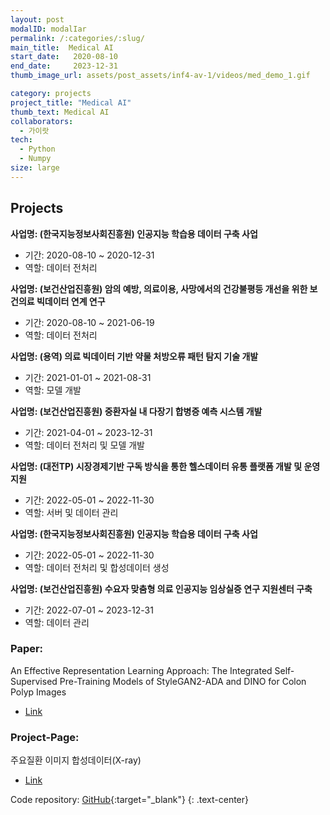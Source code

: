 ```yaml
---
layout: post
modalID: modalIar
permalink: /:categories/:slug/
main_title:  Medical AI
start_date:   2020-08-10
end_date:     2023-12-31
thumb_image_url: assets/post_assets/inf4-av-1/videos/med_demo_1.gif

category: projects
project_title: "Medical AI"
thumb_text: Medical AI
collaborators:
  - 가이랏
tech:
  - Python
  - Numpy
size: large
---
```


<div class="post-content-markdown">

## Projects

**사업명: (한국지능정보사회진흥원) 인공지능 학습용 데이터 구축 사업**
* 기간: 2020-08-10 ~ 2020-12-31
* 역할: 데이터 전처리

**사업명: (보건산업진흥원) 암의 예방, 의료이용, 사망에서의 건강불평등 개선을 위한 보건의료 빅데이터 연계 연구**
* 기간: 2020-08-10 ~ 2021-06-19
* 역할: 데이터 전처리

**사업명: (용역) 의료 빅데이터 기반 약물 처방오류 패턴 탐지 기술 개발**
* 기간: 2021-01-01 ~ 2021-08-31
* 역할: 모델 개발

**사업명: (보건산업진흥원) 중환자실 내 다장기 합병증 예측 시스템 개발**
* 기간: 2021-04-01 ~ 2023-12-31
* 역할: 데이터 전처리 및 모델 개발

**사업명: (대전TP) 시장경제기반 구독 방식을 통한 헬스데이터 유통 플랫폼 개발 및 운영 지원**
* 기간: 2022-05-01 ~ 2022-11-30
* 역할: 서버 및 데이터 관리

**사업명: (한국지능정보사회진흥원) 인공지능 학습용 데이터 구축 사업**
* 기간: 2022-05-01 ~ 2022-11-30
* 역할: 데이터 전처리 및 합성데이터 생성 

**사업명: (보건산업진흥원) 수요자 맞춤형 의료 인공지능 임상실증 연구 지원센터 구축**
* 기간: 2022-07-01 ~ 2023-12-31
* 역할: 데이터 관리


### Paper: 
An Effective Representation Learning Approach: The Integrated Self-Supervised Pre-Training Models of StyleGAN2-ADA and DINO for Colon Polyp Images
* [Link](https://ieeexplore.ieee.org/document/10359525?denied=)

### Project-Page: 
주요질환 이미지 합성데이터(X-ray)
* [Link](https://aihub.or.kr/aihubdata/data/view.do?currMenu=115&topMenu=100&aihubDataSe=realm&dataSetSn=71521)

Code repository: [GitHub](https://github.com/KY-HDC){:target="_blank"}
{: .text-center}

</div>
